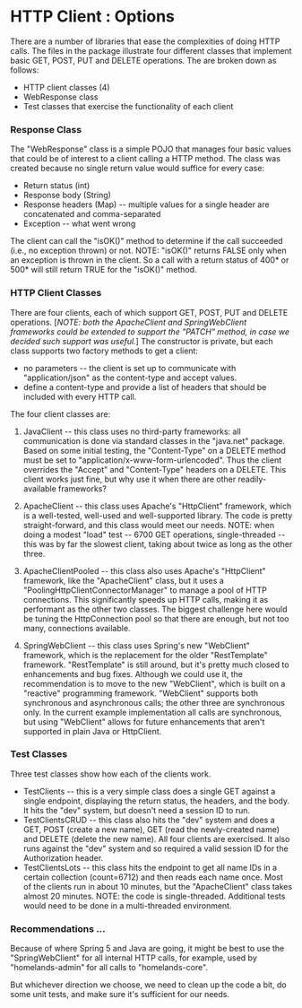 # HTTP Client : Options

There are a number of libraries that ease the complexities of doing HTTP calls.  The files in the package illustrate four different classes that implement basic GET, POST, PUT and DELETE operations.  The are broken down as follows:

* HTTP client classes (4)
* WebResponse class
* Test classes that exercise the functionality of each client

### Response Class

The "WebResponse" class is a simple POJO that manages four basic values that could be of interest to a client calling a HTTP method.  The class was created because no single return value would suffice for every case:

* Return status (int)
* Response body (String)
* Response headers (Map) -- multiple values for a single header are concatenated and comma-separated
* Exception -- what went wrong

The client can call the "isOK()" method to determine if the call succeeded (i.e., no exception thrown) or not.  NOTE: "isOK()" returns FALSE only when an exception is thrown in the client.  So a call with a return status of 400* or 500* will still return TRUE for the "isOK()" method.


### HTTP Client Classes

There are four clients, each of which support GET, POST, PUT and DELETE operations.  [*NOTE: both the ApacheClient and SpringWebClient frameworks could be extended to support the "PATCH" method, in case we decided such support was useful.*]  The constructor is private, but each class supports two factory methods to get a client:

* no parameters -- the client is set up to communicate with "application/json" as the content-type and accept values.
* define a content-type and provide a list of headers that should be included with every HTTP call.

The four client classes are:

1. JavaClient -- this class uses no third-party frameworks: all communication is done via standard classes in the "java.net" package.  Based on some initial testing, the "Content-Type" on a DELETE method must be set to "application/x-www-form-urlencoded".  Thus the client overrides the "Accept" and "Content-Type" headers on a DELETE.  This client works just fine, but why use it when there are other readily-available frameworks?

2.  ApacheClient -- this class uses Apache's "HttpClient" framework, which is a well-tested, well-used and well-supported library.  The code is pretty straight-forward, and this class would meet our needs.  NOTE: when doing a modest "load" test -- 6700 GET operations, single-threaded -- this was by far the slowest client, taking about twice as long as the other three.

3.  ApacheClientPooled -- this class also uses Apache's "HttpClient" framework, like the "ApacheClient" class, but it uses a "PoolingHttpClientConnectorManager" to manage a pool of HTTP connections.  This significantly speeds up HTTP calls, making it as performant as the other two classes.  The biggest challenge here would be tuning the HttpConnection pool so that there are enough, but not too many, connections available.

4.  SpringWebClient -- this class uses Spring's new "WebClient" framework, which is the replacement for the older "RestTemplate" framework.  "RestTemplate" is still around, but it's pretty much closed to enhancements and bug fixes.  Although we could use it, the recommendation is to move to the new "WebClient", which is built on a "reactive" programming framework.  "WebClient" supports both synchronous and asynchronous calls; the other three are synchronous only.  In the current example implementation all calls are synchronous, but using "WebClient" allows for future enhancements that aren't supported in plain Java or HttpClient.


### Test Classes

Three test classes show how each of the clients work.

* TestClients -- this is a very simple class does a single GET against a single endpoint, displaying the return status, the headers, and the body.  It hits the "dev" system, but doesn't need a session ID to run.
* TestClientsCRUD -- this class also hits the "dev" system and does a GET, POST (create a new name), GET (read the newly-created name) and DELETE (delete the new name).  All four clients are exercised.  It also runs against the "dev" system and so required a valid session ID for the Authorization header.
* TestClientsLots -- this class hits the endpoint to get all name IDs in a certain collection (count=6712) and then reads each name once.  Most of the clients run in about 10 minutes, but the "ApacheClient" class takes almost 20 minutes.  NOTE: the code is single-threaded.  Additional tests would need to be done in a multi-threaded environment.


### Recommendations ...

Because of where Spring 5 and Java are going, it might be best to use the "SpringWebClient" for all internal HTTP calls, for example, used by "homelands-admin" for all calls to "homelands-core".

But whichever direction we choose, we need to clean up the code a bit, do some unit tests, and make sure it's sufficient for our needs.
